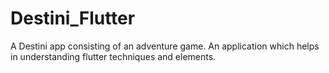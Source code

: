 # Destini_Flutter
A Destini app consisting of an adventure game.
An application which helps in understanding flutter techniques and elements.
